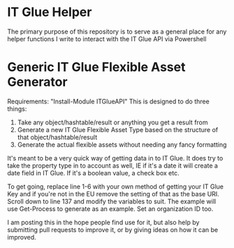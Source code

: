 # IT Glue Helper
The primary purpose of this repository is to serve as a general place for any helper functions I write to interact with the IT Glue API via Powershell

# Generic IT Glue Flexible Asset Generator
Requirements: "Install-Module ITGlueAPI"
This is designed to do three things:
1) Take any object/hashtable/result or anything you get a result from
2) Generate a new IT Glue Flexible Asset Type based on the structure of that object/hashtable/result
3) Generate the actual flexible assets without needing any fancy formatting

It's meant to be a very quick way of getting data in to IT Glue. It does try to take the property type in to account as well, IE if it's a date it will create a date field in IT Glue. If it's a boolean value, a check box etc.

To get going, replace line 1-6 with your own method of getting your IT Glue Key and if you're not in the EU remove the setting of that as the base URI. Scroll down to line 137 and modify the variables to suit. The example will use Get-Process to generate as an example. Set an organization ID too.

I am posting this in the hope people find use for it, but also help by submitting pull requests to improve it, or by giving ideas on how it can be improved.

